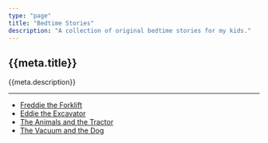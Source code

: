 ```yaml
---
type: "page"
title: "Bedtime Stories"
description: "A collection of original bedtime stories for my kids."
---
```


## {{meta.title}}

{{meta.description}}

---

- [Freddie the Forklift](/bedtime-stories/freddie)
- [Eddie the Excavator](/bedtime-stories/eddie)
- [The Animals and the Tractor](/bedtime-stories/tractor)
- [The Vacuum and the Dog](/bedtime-stories/vacuum)